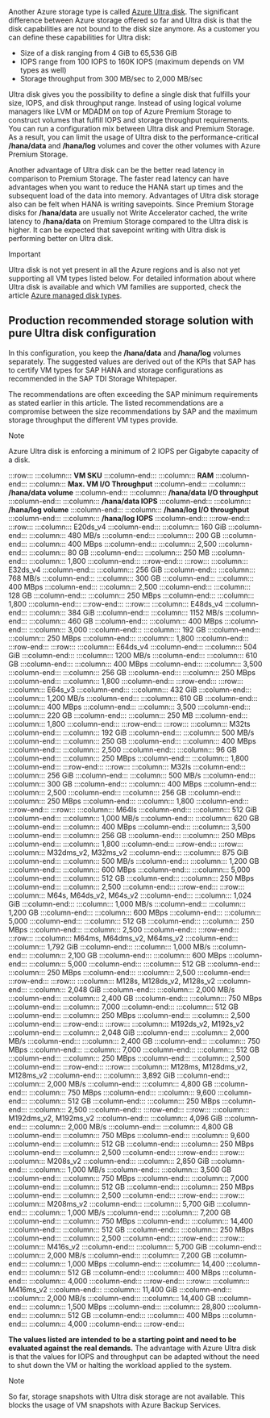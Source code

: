 



Another Azure storage type is called [Azure Ultra disk](/azure/virtual-machines/disks-types#ultra-disks). The significant difference between Azure storage offered so far and Ultra disk is that the disk capabilities are not bound to the disk size anymore. As a customer you can define these capabilities for Ultra disk:

- Size of a disk ranging from 4 GiB to 65,536 GiB
- IOPS range from 100 IOPS to 160K IOPS (maximum depends on VM types as well)
- Storage throughput from 300 MB/sec to 2,000 MB/sec

Ultra disk gives you the possibility to define a single disk that fulfills your size, IOPS, and disk throughput range. Instead of using logical volume managers like LVM or MDADM on top of Azure Premium Storage to construct volumes that fulfill IOPS and storage throughput requirements. You can run a configuration mix between Ultra disk and Premium Storage. As a result, you can limit the usage of Ultra disk to the performance-critical **/hana/data** and **/hana/log** volumes and cover the other volumes with Azure Premium Storage.

Another advantage of Ultra disk can be the better read latency in comparison to Premium Storage. The faster read latency can have advantages when you want to reduce the HANA start up times and the subsequent load of the data into memory. Advantages of Ultra disk storage also can be felt when HANA is writing savepoints. Since Premium Storage disks for **/hana/data** are usually not Write Accelerator cached, the write latency to **/hana/data** on Premium Storage compared to the Ultra disk is higher. It can be expected that savepoint writing with Ultra disk is performing better on Ultra disk.

> [!IMPORTANT]
> Ultra disk is not yet present in all the Azure regions and is also not yet supporting all VM types listed below. For detailed information about where Ultra disk is available and which VM families are supported, check the article [Azure managed disk types](/azure/virtual-machines/windows/disks-types).

## Production recommended storage solution with pure Ultra disk configuration

In this configuration, you keep the **/hana/data** and **/hana/log** volumes separately. The suggested values are derived out of the KPIs that SAP has to certify VM types for SAP HANA and storage configurations as recommended in the SAP TDI Storage Whitepaper.

The recommendations are often exceeding the SAP minimum requirements as stated earlier in this article. The listed recommendations are a compromise between the size recommendations by SAP and the maximum storage throughput the different VM types provide.

> [!NOTE]
> Azure Ultra disk is enforcing a minimum of 2 IOPS per Gigabyte capacity of a disk.

:::row:::
  :::column:::
    **VM SKU**
  :::column-end:::
  :::column:::
    **RAM**
  :::column-end:::
  :::column:::
    **Max. VM I/O Throughput**
  :::column-end:::
  :::column:::
    **/hana/data volume**
  :::column-end:::
  :::column:::
    **/hana/data I/O throughput**
  :::column-end:::
  :::column:::
    **/hana/data IOPS**
  :::column-end:::
  :::column:::
    **/hana/log volume**
  :::column-end:::
  :::column:::
    **/hana/log I/O throughput**
  :::column-end:::
  :::column:::
    **/hana/log IOPS**
  :::column-end:::
:::row-end:::
:::row:::
  :::column:::
    E20ds\_v4
  :::column-end:::
  :::column:::
    160 GiB
  :::column-end:::
  :::column:::
    480 MB/s
  :::column-end:::
  :::column:::
    200 GB
  :::column-end:::
  :::column:::
    400 MBps
  :::column-end:::
  :::column:::
    2,500
  :::column-end:::
  :::column:::
    80 GB
  :::column-end:::
  :::column:::
    250 MB
  :::column-end:::
  :::column:::
    1,800
  :::column-end:::
:::row-end:::
:::row:::
  :::column:::
    E32ds\_v4
  :::column-end:::
  :::column:::
    256 GiB
  :::column-end:::
  :::column:::
    768 MB/s
  :::column-end:::
  :::column:::
    300 GB
  :::column-end:::
  :::column:::
    400 MBps
  :::column-end:::
  :::column:::
    2,500
  :::column-end:::
  :::column:::
    128 GB
  :::column-end:::
  :::column:::
    250 MBps
  :::column-end:::
  :::column:::
    1,800
  :::column-end:::
:::row-end:::
:::row:::
  :::column:::
    E48ds\_v4
  :::column-end:::
  :::column:::
    384 GiB
  :::column-end:::
  :::column:::
    1152 MB/s
  :::column-end:::
  :::column:::
    460 GB
  :::column-end:::
  :::column:::
    400 MBps
  :::column-end:::
  :::column:::
    3,000
  :::column-end:::
  :::column:::
    192 GB
  :::column-end:::
  :::column:::
    250 MBps
  :::column-end:::
  :::column:::
    1,800
  :::column-end:::
:::row-end:::
:::row:::
  :::column:::
    E64ds\_v4
  :::column-end:::
  :::column:::
    504 GiB
  :::column-end:::
  :::column:::
    1200 MB/s
  :::column-end:::
  :::column:::
    610 GB
  :::column-end:::
  :::column:::
    400 MBps
  :::column-end:::
  :::column:::
    3,500
  :::column-end:::
  :::column:::
    256 GB
  :::column-end:::
  :::column:::
    250 MBps
  :::column-end:::
  :::column:::
    1,800
  :::column-end:::
:::row-end:::
:::row:::
  :::column:::
    E64s\_v3
  :::column-end:::
  :::column:::
    432 GiB
  :::column-end:::
  :::column:::
    1,200 MB/s
  :::column-end:::
  :::column:::
    610 GB
  :::column-end:::
  :::column:::
    400 MBps
  :::column-end:::
  :::column:::
    3,500
  :::column-end:::
  :::column:::
    220 GB
  :::column-end:::
  :::column:::
    250 MB
  :::column-end:::
  :::column:::
    1,800
  :::column-end:::
:::row-end:::
:::row:::
  :::column:::
    M32ts
  :::column-end:::
  :::column:::
    192 GiB
  :::column-end:::
  :::column:::
    500 MB/s
  :::column-end:::
  :::column:::
    250 GB
  :::column-end:::
  :::column:::
    400 MBps
  :::column-end:::
  :::column:::
    2,500
  :::column-end:::
  :::column:::
    96 GB
  :::column-end:::
  :::column:::
    250 MBps
  :::column-end:::
  :::column:::
    1,800
  :::column-end:::
:::row-end:::
:::row:::
  :::column:::
    M32ls
  :::column-end:::
  :::column:::
    256 GiB
  :::column-end:::
  :::column:::
    500 MB/s
  :::column-end:::
  :::column:::
    300 GB
  :::column-end:::
  :::column:::
    400 MBps
  :::column-end:::
  :::column:::
    2,500
  :::column-end:::
  :::column:::
    256 GB
  :::column-end:::
  :::column:::
    250 MBps
  :::column-end:::
  :::column:::
    1,800
  :::column-end:::
:::row-end:::
:::row:::
  :::column:::
    M64ls
  :::column-end:::
  :::column:::
    512 GiB
  :::column-end:::
  :::column:::
    1,000 MB/s
  :::column-end:::
  :::column:::
    620 GB
  :::column-end:::
  :::column:::
    400 MBps
  :::column-end:::
  :::column:::
    3,500
  :::column-end:::
  :::column:::
    256 GB
  :::column-end:::
  :::column:::
    250 MBps
  :::column-end:::
  :::column:::
    1,800
  :::column-end:::
:::row-end:::
:::row:::
  :::column:::
    M32dms\_v2, M32ms\_v2
  :::column-end:::
  :::column:::
    875 GiB
  :::column-end:::
  :::column:::
    500 MB/s
  :::column-end:::
  :::column:::
    1,200 GB
  :::column-end:::
  :::column:::
    600 MBps
  :::column-end:::
  :::column:::
    5,000
  :::column-end:::
  :::column:::
    512 GB
  :::column-end:::
  :::column:::
    250 MBps
  :::column-end:::
  :::column:::
    2,500
  :::column-end:::
:::row-end:::
:::row:::
  :::column:::
    M64s, M64ds\_v2, M64s\_v2
  :::column-end:::
  :::column:::
    1,024 GiB
  :::column-end:::
  :::column:::
    1,000 MB/s
  :::column-end:::
  :::column:::
    1,200 GB
  :::column-end:::
  :::column:::
    600 MBps
  :::column-end:::
  :::column:::
    5,000
  :::column-end:::
  :::column:::
    512 GB
  :::column-end:::
  :::column:::
    250 MBps
  :::column-end:::
  :::column:::
    2,500
  :::column-end:::
:::row-end:::
:::row:::
  :::column:::
    M64ms, M64dms\_v2, M64ms\_v2
  :::column-end:::
  :::column:::
    1,792 GiB
  :::column-end:::
  :::column:::
    1,000 MB/s
  :::column-end:::
  :::column:::
    2,100 GB
  :::column-end:::
  :::column:::
    600 MBps
  :::column-end:::
  :::column:::
    5,000
  :::column-end:::
  :::column:::
    512 GB
  :::column-end:::
  :::column:::
    250 MBps
  :::column-end:::
  :::column:::
    2,500
  :::column-end:::
:::row-end:::
:::row:::
  :::column:::
    M128s, M128ds\_v2, M128s\_v2
  :::column-end:::
  :::column:::
    2,048 GiB
  :::column-end:::
  :::column:::
    2,000 MB/s
  :::column-end:::
  :::column:::
    2,400 GB
  :::column-end:::
  :::column:::
    750 MBps
  :::column-end:::
  :::column:::
    7,000
  :::column-end:::
  :::column:::
    512 GB
  :::column-end:::
  :::column:::
    250 MBps
  :::column-end:::
  :::column:::
    2,500
  :::column-end:::
:::row-end:::
:::row:::
  :::column:::
    M192ds\_v2, M192s\_v2
  :::column-end:::
  :::column:::
    2,048 GiB
  :::column-end:::
  :::column:::
    2,000 MB/s
  :::column-end:::
  :::column:::
    2,400 GB
  :::column-end:::
  :::column:::
    750 MBps
  :::column-end:::
  :::column:::
    7,000
  :::column-end:::
  :::column:::
    512 GB
  :::column-end:::
  :::column:::
    250 MBps
  :::column-end:::
  :::column:::
    2,500
  :::column-end:::
:::row-end:::
:::row:::
  :::column:::
    M128ms, M128dms\_v2, M128ms\_v2
  :::column-end:::
  :::column:::
    3,892 GiB
  :::column-end:::
  :::column:::
    2,000 MB/s
  :::column-end:::
  :::column:::
    4,800 GB
  :::column-end:::
  :::column:::
    750 MBps
  :::column-end:::
  :::column:::
    9,600
  :::column-end:::
  :::column:::
    512 GB
  :::column-end:::
  :::column:::
    250 MBps
  :::column-end:::
  :::column:::
    2,500
  :::column-end:::
:::row-end:::
:::row:::
  :::column:::
    M192dms\_v2, M192ms\_v2
  :::column-end:::
  :::column:::
    4,096 GiB
  :::column-end:::
  :::column:::
    2,000 MB/s
  :::column-end:::
  :::column:::
    4,800 GB
  :::column-end:::
  :::column:::
    750 MBps
  :::column-end:::
  :::column:::
    9,600
  :::column-end:::
  :::column:::
    512 GB
  :::column-end:::
  :::column:::
    250 MBps
  :::column-end:::
  :::column:::
    2,500
  :::column-end:::
:::row-end:::
:::row:::
  :::column:::
    M208s\_v2
  :::column-end:::
  :::column:::
    2,850 GiB
  :::column-end:::
  :::column:::
    1,000 MB/s
  :::column-end:::
  :::column:::
    3,500 GB
  :::column-end:::
  :::column:::
    750 MBps
  :::column-end:::
  :::column:::
    7,000
  :::column-end:::
  :::column:::
    512 GB
  :::column-end:::
  :::column:::
    250 MBps
  :::column-end:::
  :::column:::
    2,500
  :::column-end:::
:::row-end:::
:::row:::
  :::column:::
    M208ms\_v2
  :::column-end:::
  :::column:::
    5,700 GiB
  :::column-end:::
  :::column:::
    1,000 MB/s
  :::column-end:::
  :::column:::
    7,200 GB
  :::column-end:::
  :::column:::
    750 MBps
  :::column-end:::
  :::column:::
    14,400
  :::column-end:::
  :::column:::
    512 GB
  :::column-end:::
  :::column:::
    250 MBps
  :::column-end:::
  :::column:::
    2,500
  :::column-end:::
:::row-end:::
:::row:::
  :::column:::
    M416s\_v2
  :::column-end:::
  :::column:::
    5,700 GiB
  :::column-end:::
  :::column:::
    2,000 MB/s
  :::column-end:::
  :::column:::
    7,200 GB
  :::column-end:::
  :::column:::
    1,000 MBps
  :::column-end:::
  :::column:::
    14,400
  :::column-end:::
  :::column:::
    512 GB
  :::column-end:::
  :::column:::
    400 MBps
  :::column-end:::
  :::column:::
    4,000
  :::column-end:::
:::row-end:::
:::row:::
  :::column:::
    M416ms\_v2
  :::column-end:::
  :::column:::
    11,400 GiB
  :::column-end:::
  :::column:::
    2,000 MB/s
  :::column-end:::
  :::column:::
    14,400 GB
  :::column-end:::
  :::column:::
    1,500 MBps
  :::column-end:::
  :::column:::
    28,800
  :::column-end:::
  :::column:::
    512 GB
  :::column-end:::
  :::column:::
    400 MBps
  :::column-end:::
  :::column:::
    4,000
  :::column-end:::
:::row-end:::

**The values listed are intended to be a starting point and need to be evaluated against the real demands.** The advantage with Azure Ultra disk is that the values for IOPS and throughput can be adapted without the need to shut down the VM or halting the workload applied to the system.

> [!NOTE]
> So far, storage snapshots with Ultra disk storage are not available. This blocks the usage of VM snapshots with Azure Backup Services.
